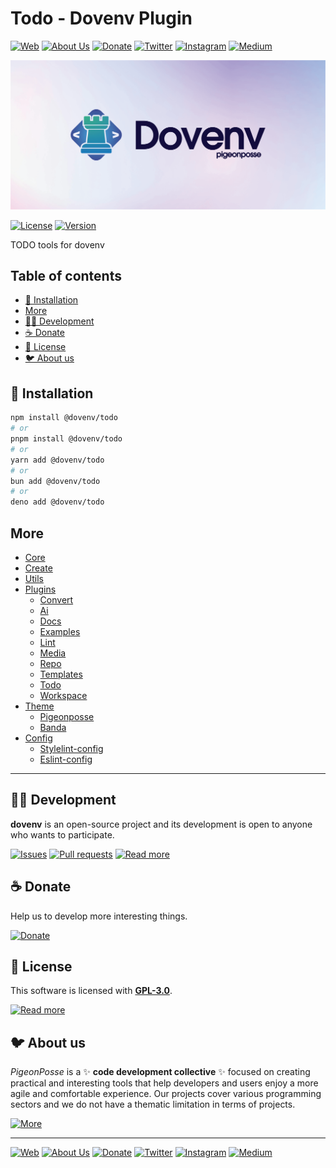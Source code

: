 # Todo - Dovenv Plugin

[![Web](https://img.shields.io/badge/Web-grey?style=for-the-badge&logoColor=white)](https://pigeonposse.com)
[![About Us](https://img.shields.io/badge/About%20Us-grey?style=for-the-badge&logoColor=white)](https://pigeonposse.com?popup=about)
[![Donate](https://img.shields.io/badge/Donate-pink?style=for-the-badge&logoColor=white)](https://pigeonposse.com/?popup=donate)
[![Twitter](https://img.shields.io/badge/Twitter-black?style=for-the-badge&logoColor=white&logo=twitter)](https://twitter.com/pigeonposse_)
[![Instagram](https://img.shields.io/badge/Instagram-black?style=for-the-badge&logoColor=white&logo=instagram)](https://www.instagram.com/pigeon.posse/)
[![Medium](https://img.shields.io/badge/Medium-black?style=for-the-badge&logoColor=white&logo=medium)](https://medium.com/@pigeonposse)

[![BANNER](https://github.com/pigeonposse/dovenv/blob/main/docs/public/banner.png?raw=true)](https://dovenv.pigeonposse.com)

[![License](https://img.shields.io/github/license/pigeonposse/dovenv?style=for-the-badge&color=green&logoColor=white)](/LICENSE)
[![Version](https://img.shields.io/npm/v/@dovenv/core?style=for-the-badge&color=blue&label=Version)](https://www.npmjs.com/package/@dovenv/core)

TODO tools for dovenv

## Table of contents

- [🔑 Installation](#-installation)
- [More](#more)
- [👨‍💻 Development](#-development)
- [☕ Donate](#-donate)
- [📜 License](#-license)
- [🐦 About us](#-about-us)




## 🔑 Installation

```bash 
npm install @dovenv/todo
# or
pnpm install @dovenv/todo
# or
yarn add @dovenv/todo
# or
bun add @dovenv/todo
# or
deno add @dovenv/todo
```

## More

- [Core](https://dovenv.pigeonposse.com/guide/core)
- [Create](https://dovenv.pigeonposse.com/guide/create)
- [Utils](https://dovenv.pigeonposse.com/guide/utils)
- [Plugins](https://dovenv.pigeonposse.com/guide/plugin)
  - [Convert](https://dovenv.pigeonposse.com/guide/plugin/convert)
  - [Ai](https://dovenv.pigeonposse.com/guide/plugin/ai)
  - [Docs](https://dovenv.pigeonposse.com/guide/plugin/docs)
  - [Examples](https://dovenv.pigeonposse.com/guide/plugin/examples)
  - [Lint](https://dovenv.pigeonposse.com/guide/plugin/lint)
  - [Media](https://dovenv.pigeonposse.com/guide/plugin/media)
  - [Repo](https://dovenv.pigeonposse.com/guide/plugin/repo)
  - [Templates](https://dovenv.pigeonposse.com/guide/plugin/templates)
  - [Todo](https://dovenv.pigeonposse.com/guide/plugin/todo)
  - [Workspace](https://dovenv.pigeonposse.com/guide/plugin/workspace)
- [Theme](https://dovenv.pigeonposse.com/guide/theme)
  - [Pigeonposse](https://dovenv.pigeonposse.com/guide/theme/pigeonposse)
  - [Banda](https://dovenv.pigeonposse.com/guide/theme/banda)
- [Config](https://dovenv.pigeonposse.com/guide/config)
  - [Stylelint-config](https://dovenv.pigeonposse.com/guide/config/stylelint-config)
  - [Eslint-config](https://dovenv.pigeonposse.com/guide/config/eslint-config)


---

## 👨‍💻 Development

__dovenv__ is an open-source project and its development is open to anyone who wants to participate.

[![Issues](https://img.shields.io/badge/Issues-grey?style=for-the-badge)](https://github.com/pigeonposse/dovenv/issues)
[![Pull requests](https://img.shields.io/badge/Pulls-grey?style=for-the-badge)](https://github.com/pigeonposse/dovenv/pulls)
[![Read more](https://img.shields.io/badge/Read%20more-grey?style=for-the-badge)](https://dovenv.pigeonposse.com)

## ☕ Donate

Help us to develop more interesting things.

[![Donate](https://img.shields.io/badge/Donate-grey?style=for-the-badge)](https://pigeonposse.com/?popup=donate)

## 📜 License

This software is licensed with __[GPL-3.0](https://github.com/pigeonposse/dovenv/blob/main/LICENSE)__.

[![Read more](https://img.shields.io/badge/Read-more-grey?style=for-the-badge)](https://github.com/pigeonposse/dovenv/blob/main/LICENSE)

## 🐦 About us

*PigeonPosse* is a ✨ __code development collective__ ✨ focused on creating practical and interesting tools that help developers and users enjoy a more agile and comfortable experience. Our projects cover various programming sectors and we do not have a thematic limitation in terms of projects.

[![More](https://img.shields.io/badge/Read-more-grey?style=for-the-badge)](https://github.com/pigeonposse)

---

[![Web](https://img.shields.io/badge/Web-grey?style=for-the-badge&logoColor=white)](https://pigeonposse.com)
[![About Us](https://img.shields.io/badge/About%20Us-grey?style=for-the-badge&logoColor=white)](https://pigeonposse.com?popup=about)
[![Donate](https://img.shields.io/badge/Donate-pink?style=for-the-badge&logoColor=white)](https://pigeonposse.com/?popup=donate)
[![Twitter](https://img.shields.io/badge/Twitter-black?style=for-the-badge&logoColor=white&logo=twitter)](https://twitter.com/pigeonposse_)
[![Instagram](https://img.shields.io/badge/Instagram-black?style=for-the-badge&logoColor=white&logo=instagram)](https://www.instagram.com/pigeon.posse/)
[![Medium](https://img.shields.io/badge/Medium-black?style=for-the-badge&logoColor=white&logo=medium)](https://medium.com/@pigeonposse)

<!--

██████╗ ██╗ ██████╗ ███████╗ ██████╗ ███╗   ██╗██████╗  ██████╗ ███████╗███████╗███████╗
██╔══██╗██║██╔════╝ ██╔════╝██╔═══██╗████╗  ██║██╔══██╗██╔═══██╗██╔════╝██╔════╝██╔════╝
██████╔╝██║██║  ███╗█████╗  ██║   ██║██╔██╗ ██║██████╔╝██║   ██║███████╗███████╗█████╗  
██╔═══╝ ██║██║   ██║██╔══╝  ██║   ██║██║╚██╗██║██╔═══╝ ██║   ██║╚════██║╚════██║██╔══╝  
██║     ██║╚██████╔╝███████╗╚██████╔╝██║ ╚████║██║     ╚██████╔╝███████║███████║███████╗
╚═╝     ╚═╝ ╚═════╝ ╚══════╝ ╚═════╝ ╚═╝  ╚═══╝╚═╝      ╚═════╝ ╚══════╝╚══════╝╚══════╝
                                                                                        
                                                                                        
                                                                                        
█████╗█████╗█████╗█████╗█████╗█████╗█████╗                                              
╚════╝╚════╝╚════╝╚════╝╚════╝╚════╝╚════╝                                              
                                                                                        
                                                                                        
                                                                                        
██████╗  ██████╗ ██╗   ██╗███████╗███╗   ██╗██╗   ██╗                                   
██╔══██╗██╔═══██╗██║   ██║██╔════╝████╗  ██║██║   ██║                                   
██║  ██║██║   ██║██║   ██║█████╗  ██╔██╗ ██║██║   ██║                                   
██║  ██║██║   ██║╚██╗ ██╔╝██╔══╝  ██║╚██╗██║╚██╗ ██╔╝                                   
██████╔╝╚██████╔╝ ╚████╔╝ ███████╗██║ ╚████║ ╚████╔╝                                    
╚═════╝  ╚═════╝   ╚═══╝  ╚══════╝╚═╝  ╚═══╝  ╚═══╝                                     
                                                                                        
- Author: [Angelo](https://github.com/angelespejo)



-->

